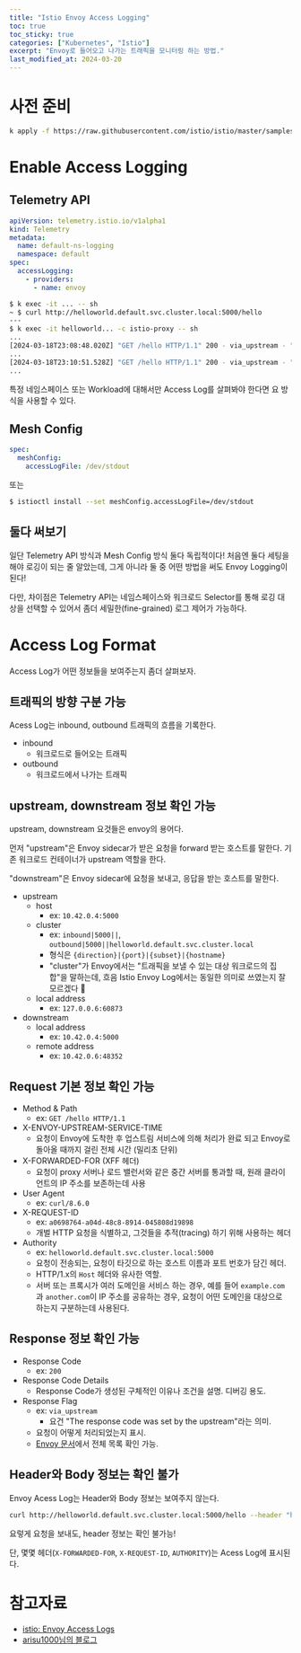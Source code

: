 ```yaml
---
title: "Istio Envoy Access Logging"
toc: true
toc_sticky: true
categories: ["Kubernetes", "Istio"]
excerpt: "Envoy로 들어오고 나가는 트래픽을 모니터링 하는 방법."
last_modified_at: 2024-03-20
---
```


# 사전 준비

```bash
k apply -f https://raw.githubusercontent.com/istio/istio/master/samples/helloworld/helloworld.yaml
```

# Enable Access Logging

## Telemetry API

```yaml
apiVersion: telemetry.istio.io/v1alpha1
kind: Telemetry
metadata:
  name: default-ns-logging
  namespace: default
spec:
  accessLogging:
    - providers:
      - name: envoy
```

```bash
$ k exec -it ... -- sh
~ $ curl http://helloworld.default.svc.cluster.local:5000/hello
---
$ k exec -it helloworld... -c istio-proxy -- sh
...
[2024-03-18T23:08:48.020Z] "GET /hello HTTP/1.1" 200 - via_upstream - "-" 0 59 52 51 "-" "curl/8.6.0" "a0698764-a04d-48c8-8914-045808d19898" "helloworld.default.svc.cluster.local:5000" "10.42.0.4:5000" inbound|5000|| 127.0.0.6:60873 10.42.0.4:5000 10.42.0.6:48352 outbound_.5000_._.helloworld.default.svc.cluster.local default
...
[2024-03-18T23:10:51.528Z] "GET /hello HTTP/1.1" 200 - via_upstream - "-" 0 59 38 37 "-" "curl/7.88.1" "5c3abfa9-c806-490b-a5ec-a6659f866490" "helloworld.default.svc.cluster.local:5000" "10.42.0.5:5000" outbound|5000||helloworld.default.svc.cluster.local 10.42.0.4:55914 10.43.135.30:5000 10.42.0.4:41438 - default
...
```

특정 네임스페이스 또는 Workload에 대해서만 Access Log를 살펴봐야 한다면 요 방식을 사용할 수 있다.

## Mesh Config

```yaml
spec:
  meshConfig:
    accessLogFile: /dev/stdout
```

또는

```bash
$ istioctl install --set meshConfig.accessLogFile=/dev/stdout
```

## 둘다 써보기

일단 Telemetry API 방식과 Mesh Config 방식 둘다 독립적이다! 처음엔 둘다 세팅을 해야 로깅이 되는 줄 알았는데, 그게 아니라 둘 중 어떤 방법을 써도 Envoy Logging이 된다!

다만, 차이점은 Telemetry API는 네임스페이스와 워크로드 Selector를 통해 로깅 대상을 선택할 수 있어서 좀더 세밀한(fine-grained) 로그 제어가 가능하다.

# Access Log Format

Access Log가 어떤 정보들을 보여주는지 좀더 살펴보자.

## 트래픽의 방향 구분 가능

Acess Log는 inbound, outbound 트래픽의 흐름을 기록한다.

- inbound
  - 워크로드로 들어오는 트래픽
- outbound
  - 워크로드에서 나가는 트래픽

## upstream, downstream 정보 확인 가능

upstream, downstream 요것들은 envoy의 용어다.

먼저 "upstream"은 Envoy sidecar가 받은 요청을 forward 받는 호스트를 말한다. 기존 워크로드 컨테이너가 upstream 역할을 한다.

"downstream"은 Envoy sidecar에 요청을 보내고, 응답을 받는 호스트를 말한다.

- upstream
  - host
    - ex: `10.42.0.4:5000`
  - cluster
    - ex: `inbound|5000||`, `outbound|5000||helloworld.default.svc.cluster.local`
    - 형식은 `{direction}|{port}|{subset}|{hostname}`
    - "cluster"가 Envoy에서는 "트래픽을 보낼 수 있는 대상 워크로드의 집합"을 말하는데, 흐음 Istio Envoy Log에서는 동일한 의미로 쓰였는지 잘 모르겠다 🤔
  - local address
    - ex: `127.0.0.6:60873`
- downstream
  - local address
    - ex: `10.42.0.4:5000`
  - remote address
    - ex: `10.42.0.6:48352`

## Request 기본 정보 확인 가능

- Method & Path
  - ex: `GET /hello HTTP/1.1`
- X-ENVOY-UPSTREAM-SERVICE-TIME
  - 요청이 Envoy에 도착한 후 업스트림 서비스에 의해 처리가 완료 되고 Envoy로 돌아올 때까지 걸린 전체 시간 (밀리초 단위)
- X-FORWARDED-FOR (XFF 헤더)
  - 요청이 proxy 서버나 로드 밸런서와 같은 중간 서버를 통과할 때, 원래 클라이언트의 IP 주소를 보존하는데 사용
- User Agent
  - ex: `curl/8.6.0`
- X-REQUEST-ID
  - ex: `a0698764-a04d-48c8-8914-045808d19898`
  - 개벌 HTTP 요청을 식별하고, 그것들을 추적(tracing) 하기 위해 사용하는 헤더
- Authority
  - ex: `helloworld.default.svc.cluster.local:5000`
  - 요청이 전송되는, 요청이 타깃으로 하는 호스트 이름과 포트 번호가 담긴 헤더.
  - HTTP/1.x의 `Host` 헤더와 유사한 역할.
  - 서버 또는 프록시가 여러 도메인을 서비스 하는 경우, 예를 들어 `example.com`과 `another.com`이 IP 주소를 공유하는 경우, 요청이 어떤 도메인을 대상으로 하는지 구분하는데 사용된다.

## Response 정보 확인 가능

- Response Code
  - ex: `200`
- Response Code Details
  - Response Code가 생성된 구체적인 이유나 조건을 설명. 디버깅 용도.
- Response Flag
  - ex: `via_upstream`
    - 요건 "The response code was set by the upstream"라는 의미.
  - 요청이 어떻게 처리되었는지 표시.
  - [Envoy 문서](https://www.envoyproxy.io/docs/envoy/latest/configuration/http/http_conn_man/response_code_details)에서 전체 목록 확인 가능.

## Header와 Body 정보는 확인 불가

Envoy Acess Log는 Header와 Body 정보는 보여주지 않는다.

```bash
curl http://helloworld.default.svc.cluster.local:5000/hello --header "haha: hoho"
```

요렇게 요청을 보내도, header 정보는 확인 불가능!

단, 몇몇 헤더(`X-FORWARDED-FOR`, `X-REQUEST-ID`, `AUTHORITY`)는 Acess Log에 표시된다.

# 참고자료

- [istio: Envoy Access Logs](https://istio.io/latest/docs/tasks/observability/logs/access-log/)
- [arisu1000님의 블로그](https://arisu1000.tistory.com/27872)
